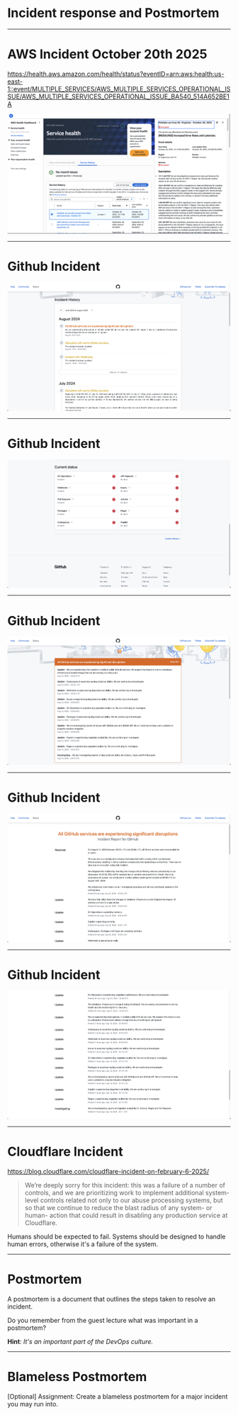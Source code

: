 <div class="title-card">
    <h1>Incident response and Postmortem</h1>
</div>

---

# AWS Incident October 20th 2025

https://health.aws.amazon.com/health/status?eventID=arn:aws:health:us-east-1::event/MULTIPLE_SERVICES/AWS_MULTIPLE_SERVICES_OPERATIONAL_ISSUE/AWS_MULTIPLE_SERVICES_OPERATIONAL_ISSUE_BA540_514A652BE1A

<img src="./assets_incident_response_postmortem/aws_incident_oct_20_2025.png" alt="aws incident">

---

# Github Incident

<img src="./assets_incident_response_postmortem/Screenshot 2024-08-15 at 01.36.35.png" alt="github incident">

---

# Github Incident

<img src="./assets_incident_response_postmortem/Screenshot 2024-08-15 at 01.36.42.png" alt="github incident">

---

# Github Incident

<img src="./assets_incident_response_postmortem/Screenshot 2024-08-15 at 01.36.49.png" alt="github incident">

---

# Github Incident

<img src="./assets_incident_response_postmortem/Screenshot 2024-08-15 at 11.07.51.png" alt="github incident">

---

# Github Incident

<img src="./assets_incident_response_postmortem/Screenshot 2024-08-15 at 22.07.02.png" alt="github incident">

---

# Cloudflare Incident

https://blog.cloudflare.com/cloudflare-incident-on-february-6-2025/

> We’re deeply sorry for this incident: this was a failure of a number of controls, and we are prioritizing work to implement additional system-level controls related not only to our abuse processing systems, but so that we continue to reduce the blast radius of any system- or human- action that could result in disabling any production service at Cloudflare.

Humans should be expected to fail. Systems should be designed to handle human errors, otherwise it's a failure of the system.


---

# Postmortem

A postmortem is a document that outlines the steps taken to resolve an incident.

Do you remember from the guest lecture what was important in a postmortem?

**Hint**: *It's an important part of the DevOps culture.*

---

# Blameless Postmortem

[Optional] Assignment: Create a blameless postmortem for a major incident you may run into. 


